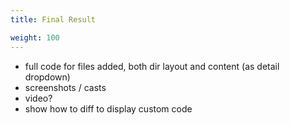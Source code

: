 ```yaml
---
title: Final Result

weight: 100
---
```


- full code for files added, both dir layout and content (as detail dropdown)
- screenshots / casts
- video?
- show how to diff to display custom code
